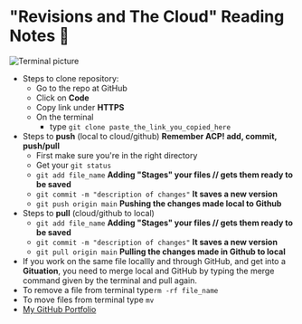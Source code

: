 # "Revisions and The Cloud" Reading Notes 📖

![Terminal picture](https://user-images.githubusercontent.com/103771906/182507768-95597e63-c013-490c-8c48-1b99c972b2c2.png)

- Steps to clone repository:
  - Go to the repo at GitHub
  - Click on **Code**
  - Copy link under **HTTPS**
  - On the terminal
    - type `git clone paste_the_link_you_copied_here`
- Steps to **push** (local to cloud/github) **Remember ACP! add, commit, push/pull**
  - First make sure you're in the right directory
  - Get your `git status`
  - `git add file_name` **Adding "Stages" your files // gets them ready to be saved**
  - `git commit -m "description of changes"` **It saves a new version**
  - `git push origin main` **Pushing the changes made local to Github**
- Steps to **pull** (cloud/github to local)
  - `git add file_name` **Adding "Stages" your files // gets them ready to be saved**
  - `git commit -m "description of changes"` **It saves a new version**
  - `git pull origin main` **Pulling the changes made in Github to local**
- If you work on the same file locallly and through GitHub, and get into a **Gituation**, you need to merge local and GitHub by typing the merge command given by the terminal and pull again.
- To remove a file from terminal type`rm -rf file_name`
- To move files from terminal type `mv`
- [My GitHub Portfolio](https://github.com/MaximoVincente/)
